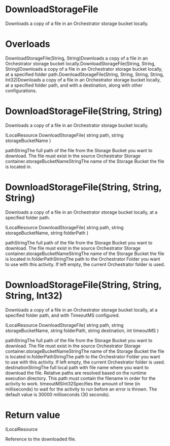 ﻿# DownloadStorageFile

Downloads a copy of a file in an Orchestrator storage bucket locally.

# 



# Overloads

DownloadStorageFile(String, String)Downloads a copy of a file in an Orchestrator storage bucket
                                locally.DownloadStorageFile(String, String,
                                String)Downloads a copy of a file in an Orchestrator storage bucket
                                locally, at a specified folder path.DownloadStorageFile(String, String, String, String,
                                    Int32)Downloads a copy of a file in an Orchestrator storage bucket
                                locally, at a specified folder path, and with a destination, along
                                with other configurations.

# DownloadStorageFile(String, String)

Downloads a copy of a file in an Orchestrator storage bucket locally.

ILocalResource DownloadStorageFile(
	string path,
	string storageBucketName
)

pathStringThe full path of the file from the Storage Bucket you want to download. The
                        file must exist in the source Orchestrator Storage container.storageBucketNameStringThe name of the Storage Bucket the file is located in.

# DownloadStorageFile(String, String, String)

Downloads a copy of a file in an Orchestrator storage bucket locally, at a specified
                folder path.

ILocalResource DownloadStorageFile(
	string path,
	string storageBucketName,
	string folderPath
)

pathStringThe full path of the file from the Storage Bucket you want to download. The
                        file must exist in the source Orchestrator Storage container.storageBucketNameStringThe name of the Storage Bucket the file is located in.folderPathStringThe path to the Orchestrator Folder you want to use with this activity. If
                        left empty, the current Orchestrator folder is used.

# DownloadStorageFile(String, String, String, Int32)

Downloads a copy of a file in an Orchestrator storage bucket locally, at a specified
                folder path, and with TimeoutMS configured.

ILocalResource DownloadStorageFile(
	string path,
	string storageBucketName,
	string folderPath,
	string destination,
	int timeoutMS
)

pathStringThe full path of the file from the Storage Bucket you want to download. The
                        file must exist in the source Orchestrator Storage container.storageBucketNameStringThe name of the Storage Bucket the file is located in.folderPathStringThe path to the Orchestrator Folder you want to use with this activity. If
                        left empty, the current Orchestrator folder is used. destinationStringThe full local path with file name where you want to download the file.
                        Relative paths are resolved based on the runtime execution directory. This
                        path must contain the filename in order for the activity to work. timeoutMSInt32Specifies the amount of time (in milliseconds) to wait for the activity to
                        run before an error is thrown. The default value is 30000 milliseconds (30
                        seconds).

# Return value

ILocalResource

Reference to the downloaded file.
